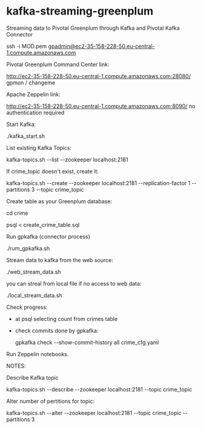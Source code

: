 # kafka-streaming-greenplum
Streaming data to Pivotal Greenplum through Kafka and Pivotal Kafka Connector

ssh -i MOD.pem gpadmin@ec2-35-158-228-50.eu-central-1.compute.amazonaws.com

Pivotal Greenplum Command Center link:

http://ec2-35-158-228-50.eu-central-1.compute.amazonaws.com:28080/
gpmon / changeme

Apache Zeppelin link:

http://ec2-35-158-228-50.eu-central-1.compute.amazonaws.com:8090/
no authentication required

Start Kafka:

./kafka_start.sh

List existing Kafka Topics:

kafka-topics.sh --list --zookeeper localhost:2181

If crime_topic doesn't exist, create it:

kafka-topics.sh --create --zookeeper localhost:2181 --replication-factor 1 --partitions 3 --topic crime_topic

Create table as your Greenplum database:

cd crime

psql < create_crime_table.sql

Run gpkafka (connector process)

./rum_gpkafka.sh

Stream data to kafka from the web source:

./web_stream_data.sh

you can streal from local file if no access to web data:

./local_stream_data.sh

Check progress:

- at psql selecting count from crimes table

- check commits done by gpkafka:
  
  gpkafka check --show-commit-history all crime_cfg.yaml
 
 Run Zeppelin notebooks.






NOTES:

Describe Kafka topic

kafka-topics.sh --describe --zookeeper localhost:2181 --topic crime_topic

Alter number of pertitions for topic:

kafka-topics.sh --alter --zookeeper localhost:2181 --topic crime_topic --partitions 3


